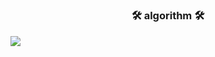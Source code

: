 # <h3 align="center"><b>🛠  algorithm  🛠</b></h3>

<img src="https://blog.kakaocdn.net/dn/chRU1M/btq21CiivQu/Tpw9ZkJB7Y5EG5aSv2kv0K/img.png"/></a>
